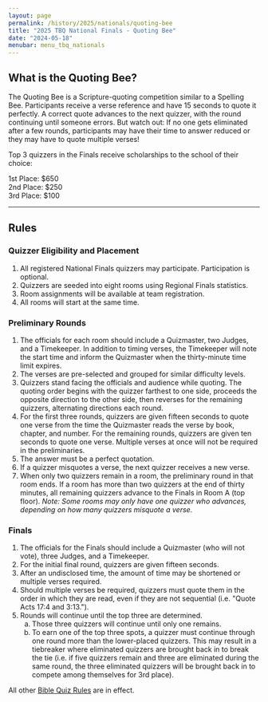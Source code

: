 ```yaml
---
layout: page
permalink: /history/2025/nationals/quoting-bee
title: "2025 TBQ National Finals - Quoting Bee"
date: "2024-05-18"
menubar: menu_tbq_nationals
---
```


## What is the Quoting Bee?

The Quoting Bee is a Scripture-quoting competition similar to a Spelling Bee. Participants receive a verse reference and have 15 seconds to quote it perfectly. A correct quote advances to the next quizzer, with the round continuing until someone errors. But watch out: If no one gets eliminated after a few rounds, participants may have their time to answer reduced or they may have to quote multiple verses!

Top 3 quizzers in the Finals receive scholarships to the school of their choice:

1st Place: $650  
2nd Place: $250  
3rd Place: $100

---

## Rules

### Quizzer Eligibility and Placement

1. All registered National Finals quizzers may participate. Participation is optional.
2. Quizzers are seeded into eight rooms using Regional Finals statistics.
3. Room assignments will be available at team registration.
4. All rooms will start at the same time.

### Preliminary Rounds

1. The officials for each room should include a Quizmaster, two Judges, and a Timekeeper. In addition to timing verses, the Timekeeper will note the start time and inform the Quizmaster when the thirty-minute time limit expires.
2. The verses are pre-selected and grouped for similar difficulty levels.
3. Quizzers stand facing the officials and audience while quoting. The quoting order begins with the quizzer farthest to one side, proceeds the opposite direction to the other side, then reverses for the remaining quizzers, alternating directions each round.
4. For the first three rounds, quizzers are given fifteen seconds to quote one verse from the time the Quizmaster reads the verse by book, chapter, and number. For the remaining rounds, quizzers are given ten seconds to quote one verse. Multiple verses at once will not be required in the preliminaries.
5. The answer must be a perfect quotation.
6. If a quizzer misquotes a verse, the next quizzer receives a new verse.
7. When only two quizzers remain in a room, the preliminary round in that room ends. If a room has more than two quizzers at the end of thirty minutes, all remaining quizzers advance to the Finals in Room A (top floor). _Note: Some rooms may only have one quizzer who advances, depending on how many quizzers misquote a verse._

### Finals

1. The officials for the Finals should include a Quizmaster (who will not vote), three Judges, and a Timekeeper.
2. For the initial final round, quizzers are given fifteen seconds.
3. After an undisclosed time, the amount of time may be shortened or multiple verses required.
4. Should multiple verses be required, quizzers must quote them in the order in which they are read, even if they are not sequential (i.e. "Quote Acts 17:4 and 3:13.").
5. Rounds will continue until the top three are determined.
    <ol type="a">
      <li>Those three quizzers will continue until only one remains.</li>
      <li>To earn one of the top three spots, a quizzer must continue through one round more than the lower-placed quizzers. This may result in a tiebreaker where eliminated quizzers are brought back in to break the tie (i.e. if five quizzers remain and three are eliminated during the same round, the three eliminated quizzers will be brought back in to compete among themselves for 3rd place).</li>
    </ol>

All other [Bible Quiz Rules](https://biblequiz.com/downloads) are in effect.
